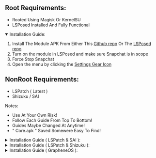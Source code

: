 ## Root Requirements:<br/>
- Rooted Using Magisk Or KernelSU<br/>
- LSPosed Installed And Fully Functional<br/>
<details open>
 <summary>Installation Guide:</summary>

1. Install The Module APK From Either This [Github repo](https://github.com/rhunk/SnapEnhance/releases) Or The [LSPosed repo](https://modules.lsposed.org/module/me.rhunk.snapenhance)
2. Turn on the module in LSPosed and make sure Snapchat is in scope
3. Force Stop Snapchat
4. Open the menu by clicking the [Settings Gear Icon](https://i.imgur.com/2grm8li.png)
</details>

## NonRoot Requirements:<br/>
 - LSPatch ( Latest )<br/>
 - Shizuku / SAI<br/>

Notes:<br/>
- Use At Your Own Risk!<br/>
- Follow Each Guide From Top To Bottom!<br>
- Guides Maybe Changed At Anytime!<br/>
- " Core.apk " Saved Somewere Easy To Find!

<details closed>
 <summary> Installation Guide ( LSPatch & SAI ):</summary>

<details closed> 
   <summary> What's Needed</summary>
  
   1. SnapEnhance <br/>
   2. Core.apk<br/> 
   3. LSPatch<br/> 
   4. SAI<br/>
   5. Snapchat From Google Play<br/>
</details>

<details closed>
  <summary> LSPatch Patching Guide</summary>

  1. Open " LSPatch " 
(It Should Say Shizuku Is Not Running This Is Fine)
  2. Press The " Manage " Tab
  3. Press The " Plus " Icon 
  4. Press " Select An Installed App "
  5. Find Snapchat ( You Can Do This By search or scrolling ) 
  6. Press Snapchat 
  7. Press " Intergrated "
  8. Press " Embed Modules "
  9. Press " Select apk(s) From Storage "
  10. Find " Core.apk " You Just Download 
  11. Press " Start Patch "
  12. Wait For " LSPatch " To Patch Snapchat
  13. Now Follow " SAI Installation Guide " 
 </details>


<details closed>
   <summary> SAI Installation Guide</summary>

  16. Open " SAI " 
  17. Press " Install Apks "
  18. Press " System File Picker "
  19. Select all 4 apks That Have Just Been Patched 
  20. Press " Install "
  21. Now Follow " SnapEnhance Setup Guide  "
</details>

<details closed >
  <summary>SnapEnhance Setup Guide</summary>

  1. Open SnapEnhance 
  2. Set Your Language ( If Supported )
  3. Press " > "
  4. Allow All Requests 
  5. Press " Select Folder "
  6. Create A Folder For SnapEnhance ( This Will Allow SnapEnhance To Read And Write )
  7. Press " > "
  8. Press " Generate "
  9. Wait For It To Map 
  10. Press " Ok "
  11. Press " Tick "
</details>
</details>

<details closed>
 <summary> Installation Guide ( LSPatch & Shizuku ):</summary>

<details closed> 
   <summary> What's Needed</summary>
 
  1. SnapEnhance<br/>
  2. Core.apk<br/> 
  3. LSPatch<br/> 
  4. Shizuku<br/>
  5. Snapchat From Google Play<br/>
</details>

<details closed> 
   <summary> Shizuku Setup Guide</summary>
 
  1. Open " Shizuku "
  2. Press " Pairing "
  3. Find And Press " Developer Options "
  4. Find And Press " Wireless Debugging "
  5. Toggle On " Wireless Debugging " 
  6. Press " Pair Device With Pairing Code "
  7. You Should Get A Notification Saying 
" Pairing Code Found "
  8. Type The " Pairing Code " Into The Notification
  9. You Now Should Get A Notification Saying " Pairing Successful "
 10. Open " Shizuku " Again 
 11. Press " Start " 
 12. It Now Should Say " Shizuku Is Running "
 13. Go To Homepage 
 14. Press " Authorised Applications "
 15. Toggle On " LSPatch "
 16. Now Follow " LSPatch Patching Guide "

</details>

<details closed>
  <summary> LSPatch Patching Guide</summary>

  1. Open " LSPatch " 
(It Should Say Shizuku Is Running)
  2. Press The " Manage " Tab
  3. Press The " Plus " Icon 
  4. Press " Select An Installed App "
  5. Find Snapchat ( You Can Do This By search or scrolling ) 
  6. Press Snapchat 
  7. Press " Intergrated "
  8. Press " Embed Modules "
  9. Press " Select apk(s) From Storage "
  10. Find " Core.apk " You Just Download 
  11. Press " Start Patch "
  12. Wait For " LSPatch " To Patch Snapchat
  13. Press " Install " 
  14.  It Will Say " Due To Different Signatures You Need To Uninstall The Original App Before Installing The Patched One. Make Sure You Have Backup Personal Data "
  15. Press " Ok " It Should Now Uninstall The Non Patched Snapchat And Install The Patched Snapchat.
 16. Now Follow " SnapEnhance Setup Guide  "
 </details>

<details closed >
  <summary>SnapEnhance Setup Guide</summary>

  1. Open SnapEnhance 
  2. Set Your Language ( If Supported )
  3. Press " > "
  4. Allow All Requests 
  5. Press " Select Folder "
  6. Create A Folder For SnapEnhance ( This Will Allow SnapEnhance To Read And Write )
  7. Press " > "
  8. Press " Generate "
  9. Wait For It To Map 
  10. Press " Ok "
  11. Press " Tick "
</details>
</details>
</details>

<details closed>
  <summary> Installation Guide ( GrapheneOS ):</summary>

 Please Note:<br/>
 - Tested On The Pixel 5,7  Pro,8<br/>
 - May Not Work On All Pixel Devices!!

<details closed> 
   <summary> What's Needed</summary>
  
   1. SnapEnhance<br/>
   2. Shizuku<br/> 
   3. LSPatch<br/> 
   4. LuckyPatcher <br/>
   5. Snapchat<br/>
   6. FilesApp ( Prefered )<br/>
</details>

<details closed> 
  <summary> Settings Setup</summary>
  
  1. Find " LSPatch " In Settings
  2. Enable The " Exploit Protection Compatability Mode " Setting
 3. Now Follow " Shizuku Setup Guide "
</details>

<details closed> 
   <summary> Shizuku Setup Guide</summary>
 
  1. Open " Shizuku "
  2. Press " Pairing "
  3. Find And Press " Developer Options "
  4. Find And Press " Wireless Debugging "
  5. Toggle On " Wireless Debugging " 
  6. Press " Pair Device With Pairing Code "
  7. You Should Get A Notification Saying 
" Pairing Code Found "
  8. Type The " Pairing Code " Into The Notification
  9. You Now Should Get A Notification Saying " Pairing Successful "
 10. Open " Shizuku " Again 
 11. Press " Start " 
 12. It Now Should Say " Shizuku Is Running "
 13. Go To Homepage 
 14. Press " Authorised Applications "
 15. Toggle On " LSPatch "
 16. Now Follow " LuckyPatcher Patching Guide "
</details>

<details closed>
  <summary>LuckyPatcher Patching Guide</summary>

  1. Open  " Lucky Patcher "
  2. Find  " Snapchat "
  3. Press " Menu of Patches " 
  4. Press " APK Without License
Verification "
  5. Disable All Selected Options<br/>
  6. Press Only " Signature Verification Killer "
  7. Press " Rebuild The App"
  8. DO NOT INSTALL THE APP
  9. Now Follow " Files Guide "

</details>

<details closed>
  <summary> Files Guide </summary>

  1. Open Your Prefered Files App
  2. Navigate to the "~/Android/data/" directory 
  3. Look For Your Lucky Patcher Folder, This Should Be ru. random string.random string
  4. In The Lucky Patcher Folder Open " files/LuckyPatcher/Modified/Snapchat "
  5. Copy The " Snapchat.Apk "
  6. Paste The " Snapchat.Apk " To Downloads
  7. Now Follow " LSPatch Patching Guide "
</details>

<details closed>
  <summary>LSPatch Patching Guide</summary>
   
  1. Open " LSPatch "
  2. Press " Manage" Tab
  3. Press " Plus " icon
  4. Press " Select apk(s) from storage " 
  5. Find The Modified Apk
  6. Press "Local"
  7. Scroll Down 
  8. Press " Signature Bypass "
  9. Press " lv0: Off "
  10. Press " Start Patch "
  11. Wait For " LSPatch " To Patch " Snapchat "
  12. Press " Install " 
  13. It Will Say " Due To Different Signatures You Need To Uninstall The Original App Before Installing The Patched One. Make Sure You Have Backup Personal Data "
  14. Press " Ok " 
  15. Wait For LSPatch To Install Snapchat
  16. Open " Snapchat "
  17. Log In Into " Snapchat " 
  18. Open LSPatch 
  16. Press " Manage " Tab
  17. Press " Snapchat " 
  18. Press " Module "
  19. Press " SnapEnhance " SnapEnhance Needs To Be Installed For This 
  20. Open " Snapchat "
  21. Set Up Mappings 
  22. Now Follow " SnapEnhance Setup Guide "
</details>

<details closed >
  <summary>SnapEnhance Setup Guide</summary>

  1. Open SnapEnhance 
  2. Set Your Language ( If Supported )
  3. Press " > "
  4. Allow All Requests 
  5. Press " Select Folder "
  6. Create A Folder For SnapEnhance ( This Will Allow SnapEnhance To Read And Write )
  7. Press " > "
  8. Press " Generate "
  9. Wait For It To Map 
  10. Press " Ok "
  11. Press " Tick "
</details>
</details>
